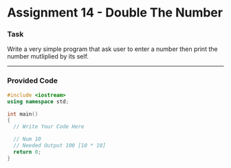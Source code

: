 # Assignment 14 - Double The Number

### Task
Write a very simple program that ask user to enter a number then print the number mutliplied by its self.

---

### Provided Code
```cpp
#include <iostream>
using namespace std;

int main()
{
  // Write Your Code Here

  // Num 10
  // Needed Output 100 [10 * 10]
  return 0;
}
```
